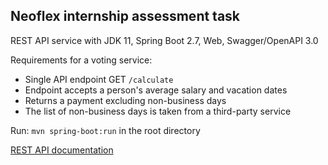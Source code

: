 ## Neoflex internship assessment task

REST API service with JDK 11, Spring Boot 2.7, Web, Swagger/OpenAPI 3.0

Requirements for a voting service:

* Single API endpoint GET `/calculate`
* Endpoint accepts a person's average salary and vacation dates 
* Returns a payment excluding non-business days
* The list of non-business days is taken from a third-party service

Run: `mvn spring-boot:run` in the root directory

[REST API documentation](http://localhost:8080/)